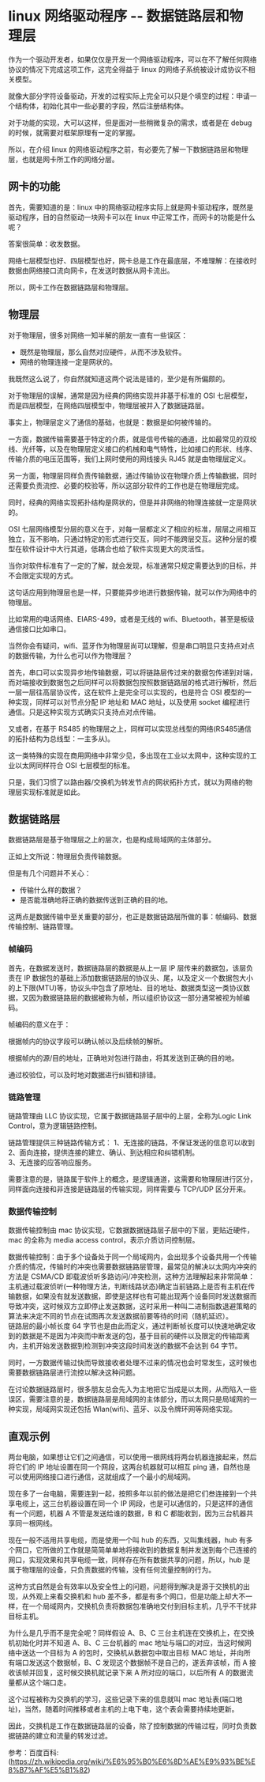 # linux 网络驱动程序 -- 数据链路层和物理层

作为一个驱动开发者，如果仅仅是开发一个网络驱动程序，可以在不了解任何网络协议的情况下完成这项工作，这完全得益于 linux 的网络子系统被设计成协议不相关模型。   

就像大部分字符设备驱动，开发的过程实际上完全可以只是个填空的过程：申请一个结构体，初始化其中一些必要的字段，然后注册结构体。

对于功能的实现，大可以这样，但是面对一些稍微复杂的需求，或者是在 debug 的时候，就需要对框架原理有一定的掌握。  

所以，在介绍 linux 的网络驱动程序之前，有必要先了解一下数据链路层和物理层，也就是网卡所工作的网络分层。  


## 网卡的功能
首先，需要知道的是：linux 中的网络驱动程序实际上就是网卡驱动程序，既然是驱动程序，目的自然驱动一块网卡可以在 linux 中正常工作，而网卡的功能是什么呢？  

答案很简单：收发数据。

网络七层模型也好、四层模型也好，网卡总是工作在最底层，不难理解：在接收时数据由网络接口流向网卡，在发送时数据从网卡流出。  

所以，网卡工作在数据链路层和物理层。



## 物理层
对于物理层，很多对网络一知半解的朋友一直有一些误区：
* 既然是物理层，那么自然对应硬件，从而不涉及软件。
* 网络的物理连接一定是网状的。

我既然这么说了，你自然就知道这两个说法是错的，至少是有所偏颇的。  

对于物理层的误解，通常是因为经典的网络实现并非基于标准的 OSI 七层模型，而是四层模型，在网络四层模型中，物理层被并入了数据链路层。   

事实上，物理层定义了通信的基础，也就是：数据是如何被传输的。  

一方面，数据传输需要基于特定的介质，就是信号传输的通道，比如最常见的双绞线、光纤等，以及在物理层定义接口的机械和电气特性，比如接口的形状、线序、传输介质的电压范围等，我们上网时使用的网线接头 RJ45 就是由物理层定义。  

另一方面，物理层同样负责传输数据，通过传输协议在物理介质上传输数据，同时还需要负责流控、必要的校验等，所以这部分软件的工作也是在物理层完成。  

同时，经典的网络实现拓扑结构是网状的，但是并非网络的物理连接就一定是网状的。  

OSI 七层网络模型分层的意义在于，对每一层都定义了相应的标准，层层之间相互独立，互不影响，只通过特定的形式进行交互，同时不能跨层交互。这种分层的模型在软件设计中大行其道，低耦合也给了软件实现更大的灵活性。  

当你对软件标准有了一定的了解，就会发现，标准通常只规定需要达到的目标，并不会限定实现的方式。  

这句话应用到物理层也是一样，只要能异步地进行数据传输，就可以作为网络中的物理层。  

比如常用的电话网络、EIARS-499，或者是无线的 wifi、Bluetooth，甚至是板级通信接口比如串口。  

当然你会有疑问，wifi、蓝牙作为物理层尚可以理解，但是串口明显只支持点对点的数据传输，为什么也可以作为物理层？   

首先，串口可以实现异步地传输数据，可以将链路层传过来的数据包传递到对端，而对端接收到数据包之后同样可以将数据包按照数据链路层的格式进行解析，然后一层一层往高层协议传，这在软件上是完全可以实现的，也是符合 OSI 模型的一种实现，同样可以对节点分配 IP 地址和 MAC 地址，以及使用 socket 编程进行通信。只是这种实现方式确实只支持点对点传输。   

又或者，在基于 RS485 的物理层之上，同样可以实现总线型的网络(RS485通信的拓扑结构为总线型：一主多从)。  

这一类特殊的实现在商用网络中非常少见，多出现在工业以太网中，这种实现的工业以太网同样符合 OSI 七层模型的标准。  

只是，我们习惯了以路由器/交换机为转发节点的网状拓扑方式，就以为网络的物理层实现标准就是如此。

## 数据链路层
数据链路层是基于物理层之上的层次，也是构成局域网的主体部分。  

正如上文所说：物理层负责传输数据。    

但是有几个问题并不关心：
* 传输什么样的数据？
* 是否能准确地将正确的数据传送到正确的目的地。  

这两点是数据传输中至关重要的部分，也正是数据链路层所做的事：帧编码、数据传输控制、链路管理。  

### 帧编码
首先，在数据发送时，数据链路层的数据是从上一层 IP 层传来的数据包，该层负责在 IP 数据包的基础上添加数据链路层的协议头、尾，以及定义一个数据包大小的上下限(MTU)等，协议头中包含了原地址、目的地址、数据类型这一类协议数据，又因为数据链路层的数据被称为帧，所以组织协议这一部分通常被视为帧编码。   

帧编码的意义在于：   

根据帧内的协议字段可以确认帧以及后续帧的解析。  

根据帧内的源/目的地址，正确地对包进行路由，将其发送到正确的目的地。  

通过校验位，可以及时地对数据进行纠错和排错。

### 链路管理
链路管理由 LLC 协议实现，它属于数据链路层子层中的上层，全称为Logic Link Control，意为逻辑链路控制。  

链路管理提供三种链路传输方式：
1、无连接的链路，不保证发送的信息可以收到
2、面向连接，提供连接的建立、确认、到达相应和纠错机制。  
3、无连接的应答响应服务。 

需要注意的是，链路属于软件上的概念，是逻辑通道，这需要和物理层进行区分，同样面向连接和非连接是链路层的传输实现，同样需要与 TCP/UDP 区分开来。

### 数据传输控制
数据传输控制由 mac 协议实现，它数据数据链路层子层中的下层，更贴近硬件，mac 的全称为 media access control，表示介质访问控制层。

数据传输控制：由于多个设备处于同一个局域网内，会出现多个设备共用一个传输介质的情况，传输时的冲突也需要数据链路层管理，最常见的解决以太网内冲突的方法是 CSMA/CD 即载波侦听多路访问/冲突检测，这种方法理解起来非常简单：主机通过载波侦听(一种物理方法，判断线路状态)确定当前链路上是否有主机在传输数据，如果没有就发送数据，即使是这样也有可能出现两个设备同时发送数据而导致冲突，这时候双方立即停止发送数据，这时采用一种叫二进制指数退避策略的算法来决定不同的节点在试图再次发送数据前要等待的时间（随机延迟）。   
链路层的最小帧长度 64 字节也是由此而定义，通过判断帧长度可以快速地确定收到的数据是不是因为冲突而中断发送的包，基于目前的硬件以及限定的传输距离内，主机开始发送数据到检测到冲突这段时间发送的数据不会达到 64 字节。


同时，一方数据传输过快而导致接收者处理不过来的情况也会时常发生，这时候也需要数据链路层进行流控以解决这种问题。


在讨论数据链路层时，很多朋友总会先入为主地把它当成是以太网，从而陷入一些误区，需要注意的是，数据链路层是局域网的主体部分，而以太网只是局域网的一种实现，局域网实现还包括 Wlan(wifi)、蓝牙、以及令牌环网等网络实现。
  

## 直观示例
两台电脑，如果想让它们之间通信，可以使用一根网线将两台机器连接起来，然后将它们的 IP 地址设置在同一个网段，这两台机器就可以相互 ping 通，自然也是可以使用网络接口进行通信，这就组成了一个最小的局域网。  

现在多了一台电脑，需要连到一起，按照多年以前的做法是把它们叁连接到一个共享电缆上，这三台机器设置在同一个 IP 网段，也是可以通信的，只是这样的通信有一个问题，机器 A 不管是发送给谁的数据，B 和 C 都能收到，因为三台机器共享同一根网线。  

现在一般不适用共享电缆，而是使用一个叫 hub 的东西，又叫集线器，hub 有多个网口，它所做的工作就是简简单单地将接收到的数据复制并发送到每个已连接的网口，实现效果和共享电缆一致，同样存在所有数据共享的问题，所以，hub 是属于物理层的设备，只负责数据的传输，没有任何流量控制的行为。

这种方式自然是会有效率以及安全性上的问题，问题得到解决是源于交换机的出现，从外观上来看交换机和 hub 差不多，都是有多个网口，但是功能上却大不一样，在一个局域网内，交换机负责将数据包准确地交付到目标主机，几乎不干扰非目标主机。   

为什么是几乎而不是完全呢？同样假设 A、B、C 三台主机连在交换机上，在交换机初始化时并不知道 A、B、C 三台机器的 mac 地址与端口的对应，当这时候网络中送达一个目标为 A 的包时，交换机从数据包中取出目标 MAC 地址，并向所有端口发送这个数据帧，B、C 发现这个数据帧不是自己的，遂丢弃该帧，而 A 接收该帧并回复，这时候交换机就记录下来 A 所对应的端口，以后所有 A 的数据流量都从这个端口走。  

这个过程被称为交换机的学习，这些记录下来的信息就叫 mac 地址表(端口地址)，当然，随着时间推移或者主机的上电下电，这个表会需要持续地更新。   

因此，交换机是工作在数据链路层的设备，除了控制数据的传输过程，同时负责数据链路的建立和流量的转发过滤。  








参考：百度百科:(https://zh.wikipedia.org/wiki/%E6%95%B0%E6%8D%AE%E9%93%BE%E8%B7%AF%E5%B1%82)







